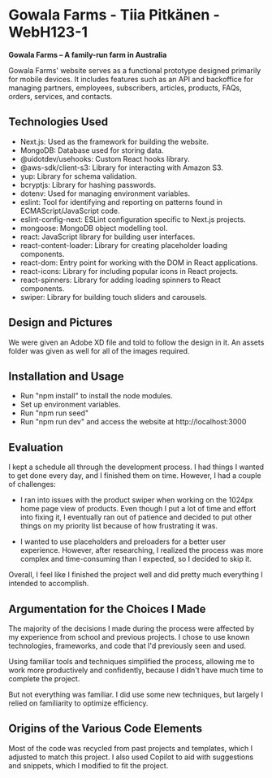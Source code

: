 # Gowala Farms - Tiia Pitkänen - WebH123-1

**Gowala Farms – A family-run farm in Australia**

Gowala Farms' website serves as a functional prototype designed primarily for mobile devices. It includes features such as an API and backoffice for managing partners, employees, subscribers, articles, products, FAQs, orders, services, and contacts.


## Technologies Used

- Next.js: Used as the framework for building the website.
- MongoDB: Database used for storing data.
- @uidotdev/usehooks: Custom React hooks library.
- @aws-sdk/client-s3: Library for interacting with Amazon S3.
- yup: Library for schema validation.
- bcryptjs: Library for hashing passwords.
- dotenv: Used for managing environment variables.
- eslint: Tool for identifying and reporting on patterns found in ECMAScript/JavaScript code.
- eslint-config-next: ESLint configuration specific to Next.js projects.
- mongoose: MongoDB object modelling tool.
- react: JavaScript library for building user interfaces.
- react-content-loader: Library for creating placeholder loading components.
- react-dom: Entry point for working with the DOM in React applications.
- react-icons: Library for including popular icons in React projects.
- react-spinners: Library for adding loading spinners to React components.
- swiper: Library for building touch sliders and carousels.


## Design and Pictures
We were given an Adobe XD file and told to follow the design in it. An assets folder was given as well for all of the images required.



## Installation and Usage

- Run "npm install" to install the node modules.
- Set up environment variables. 
- Run "npm run seed"
- Run "npm run dev" and access the website at http://localhost:3000





## Evaluation
I kept a schedule all through the development process. I had things I wanted to get done every day, and I finished them on time. However, I had a couple of challenges:

- I ran into issues with the product swiper when working on the 1024px home page view of products. Even though I put a lot of time and effort into fixing it, I eventually ran out of patience and decided to put other things on my priority list because of how frustrating it was.

- I wanted to use placeholders and preloaders for a better user experience. However, after researching, I realized the process was more complex and time-consuming than I expected, so I decided to skip it.

Overall, I feel like I finished the project well and did pretty much everything I intended to accomplish. 


## Argumentation for the Choices I Made

The majority of the decisions I made during the process were affected by my experience from school and previous projects. I chose to use known technologies, frameworks, and code that I'd previously seen and used. 

Using familiar tools and techniques simplified the process, allowing me to work more productively and confidently, because I didn't have much time to complete the project.

But not everything was familiar. I did use some new techniques, but largely I relied on familiarity to optimize efficiency.

## Origins of the Various Code Elements

Most of the code was recycled from past projects and templates, which I adjusted to match this project. I also used Copilot to aid with suggestions and snippets, which I modified to fit the project.